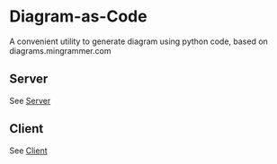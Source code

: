 # Diagram-as-Code
A convenient utility to generate diagram using python code, based on diagrams.mingrammer.com

## Server
See [Server](https://github.com/mudassir047/diagram-as-code/blob/main/server/readme.md)

## Client
See [Client](https://github.com/mudassir047/diagram-as-code/blob/main/client/readme.md)


